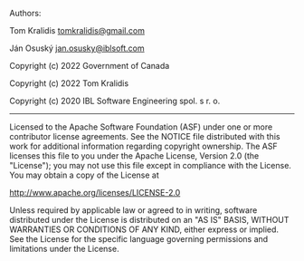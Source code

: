 Authors:

Tom Kralidis <tomkralidis@gmail.com>

Ján Osuský <jan.osusky@iblsoft.com>

Copyright (c) 2022 Government of Canada

Copyright (c) 2022 Tom Kralidis

Copyright (c) 2020 IBL Software Engineering spol. s r. o.

***

Licensed to the Apache Software Foundation (ASF) under one
or more contributor license agreements.  See the NOTICE file
distributed with this work for additional information
regarding copyright ownership.  The ASF licenses this file
to you under the Apache License, Version 2.0 (the
"License"); you may not use this file except in compliance
with the License.  You may obtain a copy of the License at

http://www.apache.org/licenses/LICENSE-2.0

Unless required by applicable law or agreed to in writing,
software distributed under the License is distributed on an
"AS IS" BASIS, WITHOUT WARRANTIES OR CONDITIONS OF ANY
KIND, either express or implied.  See the License for the
specific language governing permissions and limitations
under the License.
